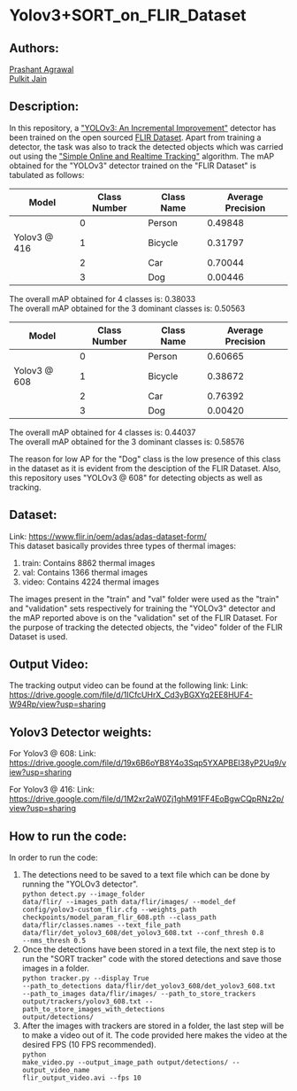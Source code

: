 # Yolov3+SORT_on_FLIR_Dataset

## Authors:
<a href = "https://github.com/em2prashant">Prashant Agrawal</a><br>
<a href = "https://github.com/jainpulkit54">Pulkit Jain</a>

## Description:
In this repository, a <a href = "https://pjreddie.com/media/files/papers/YOLOv3.pdf">"YOLOv3: An Incremental Improvement"</a> detector has been trained on the open sourced <a href = "https://www.flir.in/oem/adas/adas-dataset-form/">FLIR Dataset</a>. Apart from training a detector, the task was also to track the detected objects which was carried out using the <a href = "https://arxiv.org/pdf/1602.00763.pdf">"Simple Online and Realtime Tracking"</a> algorithm.
The mAP obtained for the "YOLOv3" detector trained on the "FLIR Dataset" is tabulated as follows:

|Model | Class Number | Class Name | Average Precision|
|------|--------------|------------|------------------|
||0|Person|0.49848|
|Yolov3 @ 416|1|Bicycle|0.31797|
||2|Car|0.70044|
||3|Dog|0.00446|

The overall mAP obtained for 4 classes is: 0.38033 <br>
The overall mAP obtained for the 3 dominant classes is: 0.50563 <br>

|Model | Class Number | Class Name | Average Precision|
|------|--------------|------------|------------------|
||0|Person|0.60665|
|Yolov3 @ 608|1|Bicycle|0.38672|
||2|Car|0.76392|
||3|Dog|0.00420|

The overall mAP obtained for 4 classes is: 0.44037 <br>
The overall mAP obtained for the 3 dominant classes is: 0.58576 <br>

The reason for low AP for the "Dog" class is the low presence of this class in the dataset as it is evident from the desciption of the FLIR Dataset. Also, this repository uses "YOLOv3 @ 608" for detecting objects as well as tracking.

## Dataset:
Link: https://www.flir.in/oem/adas/adas-dataset-form/ <br>
This dataset basically provides three types of thermal images: <br>
1) train: Contains 8862 thermal images <br>
2) val: Contains 1366 thermal images <br> 
3) video: Contains 4224 thermal images <br>

The images present in the "train" and "val" folder were used as the "train" and "validation" sets respectively for training the "YOLOv3" detector and the mAP reported above is on the "validation" set of the FLIR Dataset. For the purpose of tracking the detected objects, the "video" folder of the FLIR Dataset is used.

## Output Video:
The tracking output video can be found at the following link:
Link: https://drive.google.com/file/d/1ICfcUHrX_Cd3yBGXYq2EE8HUF4-W94Rp/view?usp=sharing

## Yolov3 Detector weights:
For Yolov3 @ 608:
Link: https://drive.google.com/file/d/19x6B6oYB8Y4o3Sqp5YXAPBEI38yP2Uq9/view?usp=sharing

For Yolov3 @ 416:
Link: https://drive.google.com/file/d/1M2xr2aW0Zj1ghM91FF4EoBgwCQpRNz2p/view?usp=sharing

## How to run the code:

In order to run the code:

1) The detections need to be saved to a text file which can be done by running the "YOLOv3 detector".<br>
<code>python detect.py --image_folder data/flir/ --images_path data/flir/images/ --model_def config/yolov3-custom_flir.cfg --weights_path checkpoints/model_param_flir_608.pth --class_path data/flir/classes.names --text_file_path data/flir/det_yolov3_608/det_yolov3_608.txt --conf_thresh 0.8 --nms_thresh 0.5</code> <br>
2) Once the detections have been stored in a text file, the next step is to run the "SORT tracker" code with the stored detections and save those images in a folder.<br>
<code>python tracker.py --display True --path_to_detections data/flir/det_yolov3_608/det_yolov3_608.txt --path_to_images data/flir/images/ --path_to_store_trackers output/trackers/yolov3_608.txt --path_to_store_images_with_detections output/detections/</code>
3) After the images with trackers are stored in a folder, the last step will be to make a video out of it. The code provided here makes the video at the desired FPS (10 FPS recommended).<br>
<code>python make_video.py --output_image_path output/detections/ --output_video_name flir_output_video.avi --fps 10</code>

